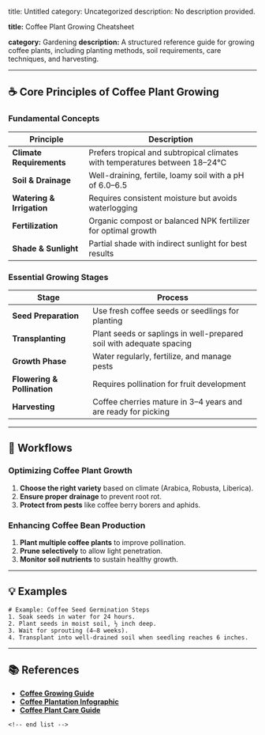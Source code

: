 title: Untitled
category: Uncategorized
description: No description provided.

**title:** Coffee Plant Growing Cheatsheet

**category:** Gardening
**description:** A structured reference guide for growing coffee plants, including planting methods, soil requirements, care techniques, and harvesting.

---

## ☕ **Core Principles of Coffee Plant Growing**

### **Fundamental Concepts**

| Principle                       | Description                                                                   |
| ------------------------------- | ----------------------------------------------------------------------------- |
| **Climate Requirements**  | Prefers tropical and subtropical climates with temperatures between 18–24°C |
| **Soil & Drainage**       | Well-draining, fertile, loamy soil with a pH of 6.0–6.5                      |
| **Watering & Irrigation** | Requires consistent moisture but avoids waterlogging                          |
| **Fertilization**         | Organic compost or balanced NPK fertilizer for optimal growth                 |
| **Shade & Sunlight**      | Partial shade with indirect sunlight for best results                         |

### **Essential Growing Stages**

| Stage                             | Process                                                             |
| --------------------------------- | ------------------------------------------------------------------- |
| **Seed Preparation**        | Use fresh coffee seeds or seedlings for planting                    |
| **Transplanting**           | Plant seeds or saplings in well-prepared soil with adequate spacing |
| **Growth Phase**            | Water regularly, fertilize, and manage pests                        |
| **Flowering & Pollination** | Requires pollination for fruit development                          |
| **Harvesting**              | Coffee cherries mature in 3–4 years and are ready for picking      |

---

## 🔄 **Workflows**

### **Optimizing Coffee Plant Growth**

1. **Choose the right variety** based on climate (Arabica, Robusta, Liberica).
2. **Ensure proper drainage** to prevent root rot.
3. **Protect from pests** like coffee berry borers and aphids.

### **Enhancing Coffee Bean Production**

1. **Plant multiple coffee plants** to improve pollination.
2. **Prune selectively** to allow light penetration.
3. **Monitor soil nutrients** to sustain healthy growth.

---

## 💡 **Examples**

```plaintext
# Example: Coffee Seed Germination Steps
1. Soak seeds in water for 24 hours.  
2. Plant seeds in moist soil, ½ inch deep.  
3. Wait for sprouting (4–8 weeks).  
4. Transplant into well-drained soil when seedling reaches 6 inches.  
```

---

## 📚 **References**

- **[Coffee Growing Guide](https://www.agrifarming.in/coffee-growing-information-beginners)**
- **[Coffee Plantation Infographic](https://www.freepik.com/free-vector/hand-drawn-coffee-plantation-infographic-template_26687293.htm)**
- **[Coffee Plant Care Guide](https://www.etsy.com/listing/1511353019/coffee-plant-care-guide-plant-templates)**

```
<!-- end list -->
```